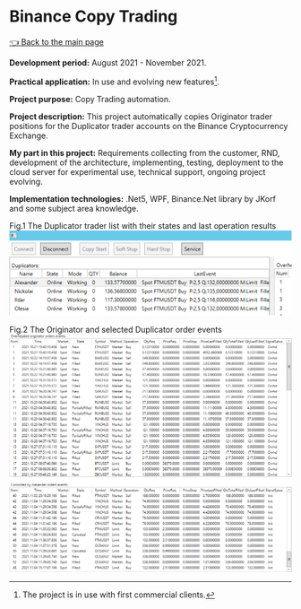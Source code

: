 # Binance Copy Trading

[:point_left: Back to the main page](../../README.md)

**Development period:** August 2021 - November 2021.

**Practical application:** In use and evolving new features[^1].

**Project purpose:** Copy Trading automation.


**Project description:** 
This project automatically copies Originator trader positions for the Duplicator trader accounts on the Binance Cryptocurrency Exchange.

**My part in this project:** Requirements collecting from the customer, RND, development of the architecture, implementing, testing, deployment to the cloud server for experimental use, technical support, 
ongoing project evolving.

**Implementation technologies:** .Net5, WPF, Binance.Net library by JKorf and some subject area knowledge.

Fig.1 The Duplicator trader list with their states and last operation results<br>
![The Duplicator list](Images/Fig_01_UI_L.png)


Fig.2 The Originator and selected Duplicator order events<br>
![Order Events lists](Images/Fig_01_UI_R.png)

[^1]: The project is in use with first commercial clients.
